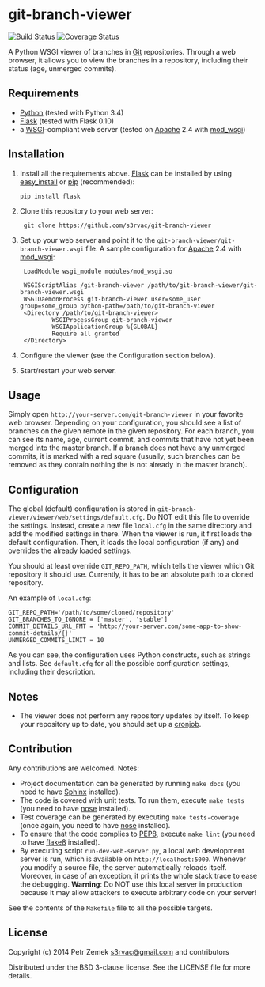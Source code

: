 git-branch-viewer
=================

[![Build Status](https://travis-ci.org/s3rvac/git-branch-viewer.svg?branch=master)](https://travis-ci.org/s3rvac/git-branch-viewer)
[![Coverage Status](https://coveralls.io/repos/s3rvac/git-branch-viewer/badge.svg?branch=master&service=github)](https://coveralls.io/github/s3rvac/git-branch-viewer?branch=master)

A Python WSGI viewer of branches in [Git](http://git-scm.com/) repositories.
Through a web browser, it allows you to view the branches in a repository,
including their status (age, unmerged commits).

Requirements
------------

* [Python](https://www.python.org/) (tested with Python 3.4)
* [Flask](http://flask.pocoo.org/) (tested with Flask 0.10)
* a [WSGI](http://en.wikipedia.org/wiki/Wsgi)-compliant web server (tested on
  [Apache](http://httpd.apache.org/) 2.4 with
  [mod_wsgi](https://code.google.com/p/modwsgi/))

Installation
------------

1. Install all the requirements above. [Flask](http://flask.pocoo.org/) can be
   installed by using
   [easy_install](http://pythonhosted.org/setuptools/easy_install.html) or
   [pip](https://pypi.python.org/pypi/pip) (recommended):
   ```
   pip install flask
   ```
2. Clone this repository to your web server:

        git clone https://github.com/s3rvac/git-branch-viewer

3. Set up your web server and point it to the
   `git-branch-viewer/git-branch-viewer.wsgi` file. A sample configuration for
   [Apache](http://httpd.apache.org/) 2.4 with
   [mod_wsgi](https://code.google.com/p/modwsgi/):

        LoadModule wsgi_module modules/mod_wsgi.so

        WSGIScriptAlias /git-branch-viewer /path/to/git-branch-viewer/git-branch-viewer.wsgi
        WSGIDaemonProcess git-branch-viewer user=some_user group=some_group python-path=/path/to/git-branch-viewer
        <Directory /path/to/git-branch-viewer>
                WSGIProcessGroup git-branch-viewer
                WSGIApplicationGroup %{GLOBAL}
                Require all granted
        </Directory>
4. Configure the viewer (see the Configuration section below).
5. Start/restart your web server.


Usage
-----

Simply open `http://your-server.com/git-branch-viewer` in your favorite web
browser. Depending on your configuration, you should see a list of branches on
the given remote in the given repository. For each branch, you can see its
name, age, current commit, and commits that have not yet been merged into the
master branch. If a branch does not have any unmerged commits, it is marked
with a red square (usually, such branches can be removed as they contain
nothing the is not already in the master branch).

Configuration
-------------

The global (default) configuration is stored in
`git-branch-viewer/viewer/web/settings/default.cfg`. Do NOT edit this file to
override the settings. Instead, create a new file `local.cfg` in the same
directory and add the modified settings in there. When the viewer is run, it
first loads the default configuration. Then, it loads the local configuration
(if any) and overrides the already loaded settings.

You should at least override `GIT_REPO_PATH`, which tells the viewer which Git
repository it should use. Currently, it has to be an absolute path to a cloned
repository.

An example of `local.cfg`:

    GIT_REPO_PATH='/path/to/some/cloned/repository'
    GIT_BRANCHES_TO_IGNORE = ['master', 'stable']
    COMMIT_DETAILS_URL_FMT = 'http://your-server.com/some-app-to-show-commit-details/{}'
    UNMERGED_COMMITS_LIMIT = 10

As you can see, the configuration uses Python constructs, such as strings and
lists. See `default.cfg` for all the possible configuration settings, including
their description.

Notes
-----

* The viewer does not perform any repository updates by itself. To keep your
  repository up to date, you should set up a
  [cronjob](http://en.wikipedia.org/wiki/Cron).

Contribution
------------

Any contributions are welcomed. Notes:

* Project documentation can be generated by running `make docs` (you need to
  have [Sphinx](http://sphinx-doc.org/) installed).
* The code is covered with unit tests. To run them, execute `make tests` (you
  need to have [nose](https://nose.readthedocs.org/en/latest/) installed).
* Test coverage can be generated by executing `make tests-coverage` (once
  again, you need to have [nose](https://nose.readthedocs.org/en/latest/)
  installed).
* To ensure that the code complies to
  [PEP8](https://www.python.org/dev/peps/pep-0008/), execute `make lint` (you
  need to have [flake8](https://pypi.python.org/pypi/flake8) installed).
* By executing script `run-dev-web-server.py`, a local web development server
  is run, which is available on `http://localhost:5000`. Whenever you modify a
  source file, the server automatically reloads itself. Moreover, in case of an
  exception, it prints the whole stack trace to ease the debugging.
  **Warning**: Do NOT use this local server in production because it may allow
  attackers to execute arbitrary code on your server!

See the contents of the `Makefile` file to all the possible targets.

License
-------

Copyright (c) 2014 Petr Zemek <s3rvac@gmail.com> and contributors

Distributed under the BSD 3-clause license. See the LICENSE file for more
details.

